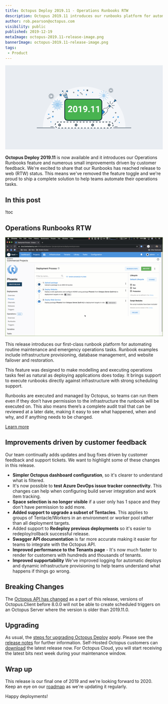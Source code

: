 ```yaml
---
title: Octopus Deploy 2019.11 - Operations Runbooks RTW
description: Octopus 2019.11 introduces our runbooks platform for automating operations tasks with support for scheduling, permissions, paramaterized runs and more.
author: rob.pearson@octopus.com
visibility: public
published: 2019-12-19
metaImage: octopus-2019.11-release-image.png
bannerImage: octopus-2019.11-release-image.png
tags:
 - Product
---
```


![Octopus Deploy 2019.11 is now available](octopus-2019.11-release-image.png)

**Octopus Deploy 2019.11** is now available and it introduces our Operations Runbooks feature and numerous small improvements driven by customer feedback. We're excited to share that our Runbooks has reached release to web (RTW) status. This means we've removed the feature toggle and we're proud to ship a complete solution to help teams automate their operations tasks. 

<h2>In this post</h2>

!toc

## Operations Runbooks RTW

![Operations Runbooks in an Octopus Project](operations-runbooks.gif "width=800")

This release introduces our first-class runbook platform for automating routine maintenance and emergency operations tasks. Runbook examples include infrastructure provisioning, database management, and website failover and restoration. 

This feature was designed to make modelling and executing operations tasks feel as natural as deploying applications does today. It brings support to execute runbooks directly against infrastructure with strong scheduling support. 

Runbooks are executed and managed by Octopus, so teams can run them even if they don’t have permission to the infrastructure the runbook will be executed on. This also means there’s a complete audit trail that can be reviewed at a later date, making it easy to see what happened, when and why, and if anything needs to be changed.

[Learn more](https://octopus.com/docs/deployment-process/operations-runbooks)

## Improvements driven by customer feedback

Our team continually adds updates and bug fixes driven by customer feedback and support tickets. We want to highlight some of these changes in this release. 

* **Simpler Octopus dashboard configuration**, so it's clearer to understand what is filtered.
* It's now possible to **test Azure DevOps issue tracker connectivity**. This changes can help when configuring build server integration and work item tracking.
* **Space selection is no longer visible** if a user only has 1 space and they don't have permission to add more.
* **Added support to upgrade a subset of Tentacles**. This applies to groups of Tentacle/Workers in an environment or worker pool rather than all deployment targets.
* Added support to **Redeploy previous deployments** so it's easier to redeploy/rollback successful release.
* **Swagger API documentation** is far more accurate making it easier for teams to integrate with the Octopus API. 
* **Improved performance to the Tenants page** - It's now much faster to render for customers with hundreds and thousands of tenants. 
* **Improved supportability** We've improved logging for automatic deploys and dynamic infrastructure provisioning to help teams understand what happens if things go wrong.

## Breaking Changes

The [Octopus API has changed](https://github.com/OctopusDeploy/Issues/issues/4925) as a part of this release, versions of Octopus.Client before 8.0.0 will not be able to create scheduled triggers on an Octopus Server where the version is older than 2019.11.0.

## Upgrading

As usual, the [steps for upgrading Octopus Deploy](https://octopus.com/docs/administration/upgrading) apply. Please see the [release notes](https://octopus.com/downloads/compare?to=2019.11.0) for further information. Self-Hosted Octopus customers can [download](https://octopus.com/downloads/2019.11.0) the latest release now. For Octopus Cloud, you will start receiving the latest bits next week during your maintenance window. 

## Wrap up

This release is our final one of 2019 and we're looking forward to 2020. Keep an eye on our [roadmap](https://octopus.com/roadmap) as we're updating it regularly. 

Happy deployments!